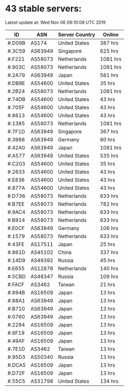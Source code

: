 # 43 stable servers:

Latest update at: Wed Nov 06 09:10:08 UTC 2019

| ID | ASN | Server Country | Online |
| -- | --- | -------------- | ------ |
| #.D09B | AS174 | United States | 387 hrs |
| #.3C59 | AS63949 | Singapore | 625 hrs |
| #.F221 | AS58073 | Netherlands | 1081 hrs |
| #.903C | AS58073 | Netherlands | 1081 hrs |
| #.2A79 | AS63949 | Japan | 581 hrs |
| #.DB8E | AS54600 | United States | 35 hrs |
| #.2B24 | AS58073 | Netherlands | 1081 hrs |
| #.74DB | AS54600 | United States | 43 hrs |
| #.705F | AS54600 | United States | 43 hrs |
| #.8613 | AS54600 | United States | 43 hrs |
| #.1385 | AS58073 | Netherlands | 1081 hrs |
| #.7F1D | AS63949 | Singapore | 367 hrs |
| #.3988 | AS63949 | Germany | 80 hrs |
| #.42A0 | AS63949 | Japan | 1081 hrs |
| #.A577 | AS63949 | United States | 535 hrs |
| #.C203 | AS54600 | United States | 35 hrs |
| #.2633 | AS54600 | United States | 43 hrs |
| #.E836 | AS54600 | United States | 43 hrs |
| #.877A | AS54600 | United States | 43 hrs |
| #.D736 | AS58073 | Netherlands | 633 hrs |
| #.B7EE | AS58073 | Netherlands | 782 hrs |
| #.9AC4 | AS58073 | Netherlands | 633 hrs |
| #.B914 | AS58073 | Netherlands | 633 hrs |
| #.E0CF | AS63949 | Germany | 106 hrs |
| #.1579 | AS58073 | Netherlands | 633 hrs |
| #.43FE | AS17511 | Japan | 25 hrs |
| #.861D | AS45102 | China | 337 hrs |
| #.14D9 | AS49392 | Russia | 45 hrs |
| #.E655 | AS12876 | Netherlands | 140 hrs |
| #.5CBD | AS48347 | Russia | 109 hrs |
| #.FACF | AS3462 | Taiwan | 21 hrs |
| #.894B | AS16509 | Japan | 13 hrs |
| #.88A1 | AS63949 | Japan | 13 hrs |
| #.B710 | AS63949 | Japan | 13 hrs |
| #.0760 | AS63949 | Japan | 13 hrs |
| #.2284 | AS16509 | Japan | 13 hrs |
| #.8F19 | AS16509 | Japan | 13 hrs |
| #.49AF | AS16509 | Japan | 13 hrs |
| #.7E1D | AS3462 | Taiwan | 13 hrs |
| #.95D3 | AS50340 | Russia | 13 hrs |
| #.DCA5 | AS16509 | Japan | 13 hrs |
| #.D72F | AS16509 | Japan | 13 hrs |
| #.55C5 | AS31798 | United States | 134 hrs |

